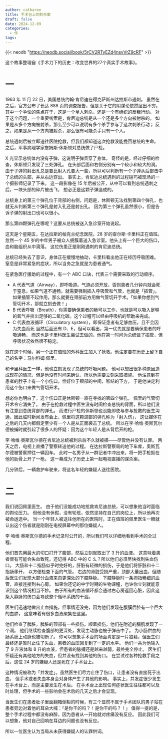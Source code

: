 ```yaml
---
author: catbaron
title: 手术台上的刺杀案
draft: false
date: 2024-12-09
categories:
  - 作
tags:
---
```

{{< neodb "https://neodb.social/book/5rCV2RTyEZd4nsvVrZ9cRF" >}}

这个故事整理自《手术刀下的历史：改变世界的27个真实手术故事》。

# 一
1963 年 11 月 22 日，美国总统约翰·肯尼迪在得克萨斯州达拉斯市遇刺。
虽然在之后，官方公布了长达 888 页的调查报告，但是关于它的阴谋论依然层出不穷。
其中一个争论的焦点在于，这是一个单人刺杀，还是一个有组织的反叛行动。
对于这个问题，一个重要线索是，肯尼迪总统是从一个还是多个方向被射杀的。
如果是从多个方向被射杀，那么至少可以说明有多个杀手参与了这次刺杀行动；
反之，如果是从一个方向被射杀，那么很有可能杀手只有一个人。

总统遇刺后被立即送往医院抢救，但我们都知道这次抢救没能挽回总统的生命。
之后，军事病理学家詹姆斯·休斯顿对总统做了尸检。

X 光显示总统体内没有子弹，这说明子弹贯穿了身体。
奇怪的是，经过仔细的检查，休斯顿只发现了三处弹孔。
在头部后面和右侧分别有一个较小和较大的洞。
由于子弹的射出孔总是要比射入孔要大一些，所以可以判断有一个子弹从后部击中了总统的头部，并从右边穿出。
事实上，肯尼迪总统遇刺的过程碰巧被现场的一个摄影师记录了下来。
这一段影像在 15 年后被公开，从中可以看到总统遇刺之后，一块头部的碎片被击飞，
想必正是这颗子弹造成的。

总统身上的第三个弹孔位于背部的右侧，问题是，休斯顿无法找到第四个弹孔，也就无从判断第三个弹孔是射入孔还是射出孔。
因为第三个弹孔虽然很小，但是告诉子弹的射出口也可以很小。

那么第四颗弹孔在哪呢？这要从总统被送入急诊室开始说起。

这天是个星期五，在达拉斯的帕克兰纪念医院，28 岁的查尔斯·卡里科正在值班。
忽然一个 45 岁的中年男子被众人拥簇着送入急诊室。他头上有一个巨大的伤口，
血和脑组织从中滴落。
这位伤患正是刚刚遇刺的肯尼迪总统。

总统已经失去了意识，身体正在缓慢地抽动，卡里科看出他正在经历呼吸困难。
窒息是非常紧急的症状，所以当务之急就是为患者通气。

在紧急医疗援助的过程中，有一个 ABC 口诀，代表三个需要采取的行动顺序。
- A 代表气道（Airway），即呼吸道。气道必须开放，否则患者几分钟内就会死于窒息。如果气道不通畅，就需要强制插入呼吸管和气管，也就是「插管」。如果插管不起作用，那么就要在颈部前方用做气管切开手术。「如果你想到气管切开术，那就立刻去做！」
- B 代表呼吸（Breath），你需要确保患者的肺可以工作，也就是可以吸入足够的氧气并排出足够的二氧化碳。这个过程可以经由呼吸机的帮助来完成。
- C 代表血液循环（Circulatory system），即保证患者有足够血压，且不会因为失血而死
当然后面还有 D、E，但可以看出，第一优先就是要确保患者的呼吸通畅，
而这也是卡里科医生尝试去做的。他在第一时间为总统做了插管，但呼吸状况依然很不稳定。

就在这个时候，另一个正在值班的外科医生加入了抢救。他注定要在历史上留下自己的名字：马尔科姆·佩里。

和卡里科医生一样，他也立刻发现了总统的呼吸问题。
他可以想出很多种原因造成现在的情况，但是他没有时间来确认，所以他需要立刻采取措施。
他注意到在患者的脖子上有一个小伤口，恰好位于颈部的中间，喉结的下方，
于是他决定利用这个伤口来做气管切开术。

想必你也明白了，这个伤口正是休斯顿一直在寻找的第四个弹孔，
佩里的气管切开术令它消失了。
由于在抢救过程中医生没有时间检查总统的背面，所以他们没有注意到总统背部的弹孔。
而进行尸检的休斯顿也没能即使与参与抢救的医生沟通，因此临时新闻发布会上，佩里将这颗颈部的弹孔称为「射入伤」，
这让媒体在之后的几天内都假定至少有一个人是从正面袭击了总统。
所以在李·哈维·奥斯瓦尔德被捕时就引起了很多人的怀疑：因为这个年轻人是从背后开的枪。

李·哈维·奥斯瓦尔德在肯尼迪总统被刺杀后不久就被捕——尽管他并没有认罪。
两天之后，电视上直播了警察转送他的过程。
在达拉斯警察局的地下车库，奥斯瓦尔德被警察押往一辆囚车。
此时一名男子从一群记者中冲出来，将一把手枪抵在他的肋骨上开了一枪。
这一幕成为了历史上第一起电视直播的谋杀案。

几分钟后，一辆救护车驶来，将这名年轻的嫌疑人送往医院。

# 二

我们说回佩里医生。
由于他们没能成功地抢救肯尼迪总统，可以想象他当时面临的舆论压力。
但他没有休假，没有轮班，依然坚持在自己的岗位上，所以他再次被命运选中。
当一个年轻人被送往他所在的医院时，正在值班的佩里医生一眼就认出这个伤者就是刚刚在电视屏幕中的那位嫌疑人。

李·哈维·奥斯瓦尔德的手术记录时公开的，所以我们可以详细地看到手术的全过程。

他们首先用最大的切口打开了腹部，然后立刻就取出了 3 升的血液。
这意味着患者很有可能会失血致死。还记得 ABC 中的 C 么？所以他们必须尽快找到失血伤口。
大肠和十二指肠似乎时完好的，肝脏有轻微的损伤，于是他们将肝脏和十二指肠移开，
以方便检查下面的气管。
右边的肾脏受损严重，顶部大量出血，但随后医生们发现大部分血液来自更深处的下腔静脉。
下腔静脉时一条拇指粗细的血管，直接连接到右心房。
如果你还记的中学时期的生物课程，也许你立刻就能意识到这个情况相当不妙。
由于所有的血液循环都会通过右心房返回心脏，因此这条大静脉的伤口会导致整个循环系统的干涸。

医生们迅速地做出止血措施，但事情还没完，因为他们发现在腹膜后腔有一个巨大的血肿，
这意味着有很多血液聚集在这里。

他们检查了脾脏，脾脏的顶部有一些损伤。顺着损伤，他们在附近的膈肌发现了一个洞。
他们继续检查腹部的更深处，发现主动脉也被子弹击中了。
为小肠供血的肠系膜上动脉也被切断了。
你可以想象手术台的场面肯定是一片狼藉，但医生们最终还是暂时止住了失血，患者的血压回复到了一定的水平。
他们一共为他输入了 9 升液体和 8 升的血液，但患者的脉搏还是越来越弱，最终完全停止。
医生们怀疑还有其他地方的失血，但并没有找到其他的伤口。
在尝试过各种抢救手段之后，这位 24 岁的嫌疑人还是死在了手术台上。

这种情况被称为「并发症」。虽然医生们尽力止住了伤口，让患者没有直接死于出血，
但手术或者失血本身会对身体产生了其他的影响。
事实上，并发症很少发生在手术台上，而是主要发生在术后。
在手术台上出现任何症状医生往往都可以及时处理，但手术的一些影响会在术后的几天之后才会显现。


当医生们在患者肚子里面翻箱倒柜的时候，有三个显然不属于手术团队的男子站在患者旁边对着他的耳朵大喊：「是你干的吗？！是你干的吗？！」
值得一提的是，整个手术过程中都没有麻醉，因为患者从一开始就对疼痛没有反应。
因此我们可以想象，他对自己回响在耳边的问题也没有反应。

所以一位医生认为当局从未获得嫌疑人的认罪供词。
